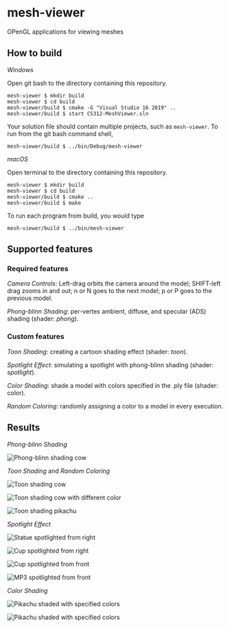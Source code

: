 # mesh-viewer

OPenGL applications for viewing meshes

## How to build

*Windows*

Open git bash to the directory containing this repository.

```
mesh-viewer $ mkdir build
mesh-viewer $ cd build
mesh-viewer/build $ cmake -G "Visual Studio 16 2019" ..
mesh-viewer/build $ start CS312-MeshViewer.sln
```

Your solution file should contain multiple projects, such as `mesh-viewer`.
To run from the git bash command shell, 

```
mesh-viewer/build $ ../bin/Debug/mesh-viewer
```

*macOS*

Open terminal to the directory containing this repository.

```
mesh-viewer $ mkdir build
mesh-viewer $ cd build
mesh-viewer/build $ cmake ..
mesh-viewer/build $ make
```

To run each program from build, you would type

```
mesh-viewer/build $ ../bin/mesh-viewer
```

## Supported features

### Required features

*Camera Controls*: Left-drag orbits the camera around the model; SHIFT-left drag zooms in and out; n or N goes to the next model; p or P goes to the previous model.

*Phong-blinn Shading*: per-vertex ambient, diffuse, and specular (ADS) shading (shader: *phong*).

### Custom features

*Toon Shading*: creating a cartoon shading effect (shader: *toon*).

*Spotlight Effect*: simulating a spotlight with phong-blinn shading (shader: *spotlight*).

*Color Shading*: shade a model with colors specified in the .ply file (shader: color).

*Random Coloring*: randomly assigning a color to a model in every execution.

## Results

*Phong-blinn Shading*

![Phong-blinn shading cow](results/cowphong.png)

*Toon Shading* and *Random Coloring*

![Toon shading cow](results/cowtoon.png)

![Toon shading cow with different color](results/cowtoon2.png)

![Toon shading pikachu](results/pikachu.png)

*Spotlight Effect*

![Statue spotlighted from right](results/spotlightx.png)

![Cup spotlighted from right](results/cupspotlightx.png)

![Cup spotlighted from front](results/cupspotlightz.png)

![MP3 spotlighted from front](results/mp3z.png)

*Color Shading*

![Pikachu shaded with specified colors](results/pikachu_front.png)

![Pikachu shaded with specified colors](results/pikachu_side.png)














